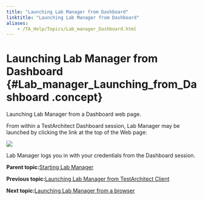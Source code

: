 ```yaml
--- 
title: "Launching Lab Manager from Dashboard"
linktitle: "Launching Lab Manager from Dashboard"
aliases: 
    - /TA_Help/Topics/Lab_manager_Dashboard.html
---
```

# Launching Lab Manager from Dashboard {#Lab_manager_Launching_from_Dashboard .concept}

Launching Lab Manager from a Dashboard web page.

From within a TestArchitect Dashboard session, Lab Manager may be launched by clicking the link at the top of the Web page:

![](../Images/ug_labmanager08.png)

Lab Manager logs you in with your credentials from the Dashboard session.

**Parent topic:**[Starting Lab Manager](../../TA_Help/Topics/Lab_manager_starting.html)

**Previous topic:**[Launching Lab Manager from TestArchitect Client](../../TA_Help/Topics/Lab_manager_TA_client.html)

**Next topic:**[Launching Lab Manager from a browser](../../TA_Help/Topics/Lab_manager_browser.html)

